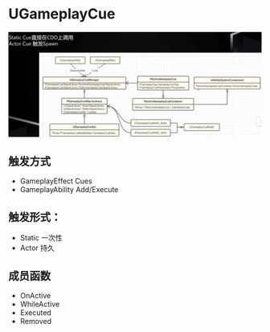 # UGameplayCue

![image-20221020160401529](./UGameplayCue.assets/image-20221020160401529.png)

## 触发方式

- GameplayEffect Cues
- GameplayAbility Add/Execute

## 触发形式：

- Static 一次性
- Actor 持久

## 成员函数

- OnActive
- WhileActive
- Executed
- Removed